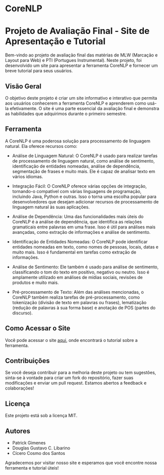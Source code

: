 # CoreNLP

# Projeto de Avaliação Final - Site de Apresentação e Tutorial

Bem-vindo ao projeto de avaliação final das matérias de MLW (Marcação e Layout para Web) e PTI (Portugues Instrumental). Neste projeto, foi desenvolvido um site para apresentar a ferramenta CoreNLP e fornecer um breve tutorial para seus usuários.

## Visão Geral

O objetivo deste projeto é criar um site informativo e interativo que permita aos usuários conhecerem a ferramenta CoreNLP e aprenderem como usá-la efetivamente. O site é uma parte essencial da avaliação final e demonstra as habilidades que adquirimos durante o primeiro semestre.

## Ferramenta

A CoreNLP é uma poderosa solução para processamento de linguagem natural. Ela oferece recursos como:

- Análise de Linguagem Natural: O CoreNLP é usado para realizar tarefas de processamento de linguagem natural, como análise de sentimento, identificação de entidades nomeadas, análise de dependência, segmentação de frases e muito mais. Ele é capaz de analisar texto em vários idiomas.

- Integração Fácil: O CoreNLP oferece várias opções de integração, tornando-o compatível com várias linguagens de programação, incluindo Java, Python e outras. Isso o torna uma escolha popular para desenvolvedores que desejam adicionar recursos de processamento de linguagem natural às suas aplicações.

- Análise de Dependência: Uma das funcionalidades mais úteis do CoreNLP é a análise de dependência, que identifica as relações gramaticais entre palavras em uma frase. Isso é útil para análises mais avançadas, como extração de informações e análise de sentimento.

- Identificação de Entidades Nomeadas: O CoreNLP pode identificar entidades nomeadas em texto, como nomes de pessoas, locais, datas e muito mais. Isso é fundamental em tarefas como extração de informações.

- Análise de Sentimento: Ele também é usado para análise de sentimento, classificando o tom do texto em positivo, negativo ou neutro. Isso é amplamente utilizado em análises de mídias sociais, revisões de produtos e muito mais.

- Pré-processamento de Texto: Além das análises mencionadas, o CoreNLP também realiza tarefas de pré-processamento, como tokenização (divisão de texto em palavras ou frases), lematização (redução de palavras à sua forma base) e anotação de POS (partes do discurso).

## Como Acessar o Site

Você pode acessar o site [aqui](https://patrickgimenes.github.io/CoreNLP/index.html), onde encontrará o tutorial sobre a ferramenta.

## Contribuições

Se você deseja contribuir para a melhoria deste projeto ou tem sugestões, sinta-se à vontade para criar um fork do repositório, fazer suas modificações e enviar um pull request. Estamos abertos a feedback e colaborações!

## Licença

Este projeto está sob a licença MIT.

## Autores

- Patrick Gimenes
- Douglas Gustavo C. Libarino
- Cícero Cosmo dos Santos

Agradecemos por visitar nosso site e esperamos que você encontre nossa ferramenta e tutorial úteis!

